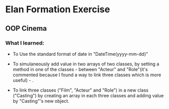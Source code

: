 # Elan Formation Exercise

## OOP Cinema

### What I learned:

- To Use the standard format of date in "DateTime(yyyy-mm-dd)"

- To simulaneously add value in two arrays of two classes, by setting a method in one of the classes - between "Acteur" and "Role"(it's commented because I found a way to link three classes which is more useful) - . 
 
- To link three classes ("Film", "Acteur" and "Role") in a new class ("Casting") by
creating an array in each three classes and adding value by "Casting"'s new object.